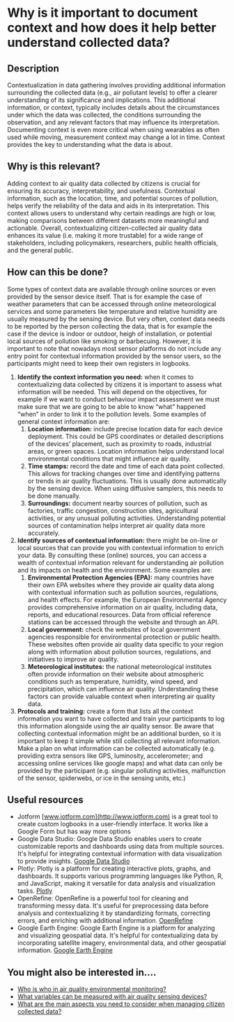 # Why is it important to document context and how does it help better understand collected data?

## Description

Contextualization in data gathering involves providing additional information surrounding the collected data (e.g., air pollutant levels) to offer a clearer understanding of its significance and implications. This additional information, or context, typically includes details about the circumstances under which the data was collected, the conditions surrounding the observation, and any relevant factors that may influence its interpretation. Documenting context is even more critical when using wearables as often used while moving, measurement context may change a lot in time. Context provides the key to understanding what the data is about.

## Why is this relevant?

Adding context to air quality data collected by citizens is crucial for ensuring its accuracy, interpretability, and usefulness. Contextual information, such as the location, time, and potential sources of pollution, helps verify the reliability of the data and aids in its interpretation. This context allows users to understand why certain readings are high or low, making comparisons between different datasets more meaningful and actionable. Overall, contextualizing citizen-collected air quality data enhances its value (i.e. making it more trustable) for a wide range of stakeholders, including policymakers, researchers, public health officials, and the general public.

## How can this be done?

Some types of context data are available through online sources or even provided by the sensor device itself. That is for example the case of weather parameters that can be accessed through online meteorological services and some parameters like temperature and relative humidity are usually measured by the sensing device. But very often, context data needs to be reported by the person collecting the data, that is for example the case if the device is indoor or outdoor, heigh of installation, or potential local sources of pollution like smoking or barbecuing. However, it is important to note that nowadays most sensor platforms do not include any entry point for contextual information provided by the sensor users, so the participants might need to keep their own registers in logbooks.

1. **Identify the context information you need:** when it comes to contextualizing data collected by citizens it is important to assess what information will be needed. This will depend on the objectives, for example if we want to conduct behaviour impact assessment we must make sure that we are going to be able to know “what” happened “when” in order to link it to the pollution levels. Some examples of general context information are:
   1. **Location information:** include precise location data for each device deployment. This could be GPS coordinates or detailed descriptions of the devices’ placement, such as proximity to roads, industrial areas, or green spaces. Location information helps understand local environmental conditions that might influence air quality.
   2. **Time stamps:** record the date and time of each data point collected. This allows for tracking changes over time and identifying patterns or trends in air quality fluctuations. This is usually done automatically by the sensing device. When using diffusive samplers, this needs to be done manually.
   3. **Surroundings:** document nearby sources of pollution, such as factories, traffic congestion, construction sites, agricultural activities, or any unusual polluting activities. Understanding potential sources of contamination helps interpret air quality data more accurately.
2. **Identify sources of contextual information:** there might be on-line or local sources that can provide you with contextual information to enrich your data. By consulting these (online) sources, you can access a wealth of contextual information relevant for understanding air pollution and its impacts on health and the environment. Some examples are:
   1. **Environmental Protection Agencies (EPA):** many countries have their own EPA websites where they provide air quality data along with contextual information such as pollution sources, regulations, and health effects. For example, the European Environmental Agency provides comprehensive information on air quality, including data, reports, and educational resources. Data from official reference stations can be accessed through the website and through an API.
   2. **Local government:** check the websites of local government agencies responsible for environmental protection or public health. These websites often provide air quality data specific to your region along with information about pollution sources, regulations, and initiatives to improve air quality.
   3. **Meteorological institutes:** the national meteorological institutes often provide information on their website about atmospheric conditions such as temperature, humidity, wind speed, and precipitation, which can influence air quality. Understanding these factors can provide valuable context when interpreting air quality data.
3. **Protocols and training:** create a form that lists all the context information you want to have collected and train your participants to log this information alongside using the air quality sensor. Be aware that collecting contextual information might be an additional burden, so it is important to keep it simple while still collecting all relevant information. Make a plan on what information can be collected automatically (e.g. providing extra sensors like GPS, luminosity, accelerometer; and accessing online services like google maps) and what data can only be provided by the participant (e.g. singular polluting activities, malfunction of the sensor, spiderwebs, or ice in the sensing units, etc.)

## Useful resources

* Jotform [www.jotform.com](http://www.jotform.com) is a great tool to create custom logbooks in a user-friendly interface. It works like a Google Form but has way more options
* Google Data Studio: Google Data Studio enables users to create customizable reports and dashboards using data from multiple sources. It's helpful for integrating contextual information with data visualization to provide insights. [Google Data Studio](https://datastudio.google.com/)
* Plotly: Plotly is a platform for creating interactive plots, graphs, and dashboards. It supports various programming languages like Python, R, and JavaScript, making it versatile for data analysis and visualization tasks. [Plotly](https://plotly.com/)
* OpenRefine: OpenRefine is a powerful tool for cleaning and transforming messy data. It's useful for preprocessing data before analysis and contextualizing it by standardizing formats, correcting errors, and enriching with additional information. [OpenRefine](http://openrefine.org/)
* Google Earth Engine: Google Earth Engine is a platform for analyzing and visualizing geospatial data. It's helpful for contextualizing data by incorporating satellite imagery, environmental data, and other geospatial information. [Google Earth Engine](https://earthengine.google.com/)

## You might also be interested in….

* [Who is who in air quality environmental monitoring?](broken-reference)
* [What variables can be measured with air quality sensing devices?](broken-reference)
* [What are the main aspects you need to consider when managing citizen collected data?](broken-reference)
